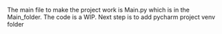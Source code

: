 The main file to make the project work is Main.py which is in the Main_folder. The code is a WIP.
Next step is to add pycharm project venv folder
